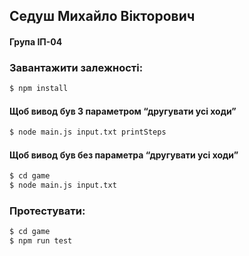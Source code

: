 ## Cедуш Михайло Вікторович
#### Група ІП-04

### Завантажити залежності: 

```bash
$ npm install
```

#### Щоб вивод був З параметром “другувати усі ходи”
```bash
$ node main.js input.txt printSteps
```

#### Щоб вивод був без параметра “другувати усі ходи”
```bash
$ cd game
$ node main.js input.txt 
```
### Протестувати:

```bash
$ cd game
$ npm run test
```